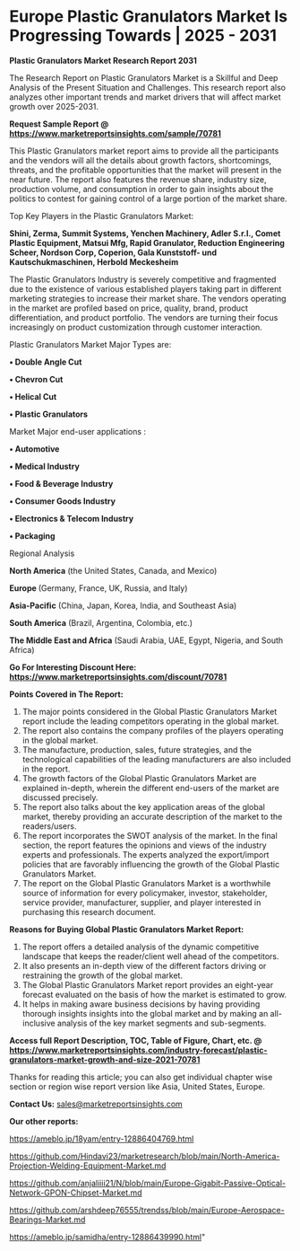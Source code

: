 # Europe Plastic Granulators Market Is Progressing Towards | 2025 - 2031

<strong>Plastic Granulators Market Research Report 2031</strong>

The Research Report on Plastic Granulators Market is a Skillful and Deep Analysis of the Present Situation and Challenges. This research report also analyzes other important trends and market drivers that will affect market growth over 2025-2031.

<strong>Request Sample Report @ <a href=https://www.marketreportsinsights.com/sample/70781>https://www.marketreportsinsights.com/sample/70781</a></strong>

This Plastic Granulators market report aims to provide all the participants and the vendors will all the details about growth factors, shortcomings, threats, and the profitable opportunities that the market will present in the near future. The report also features the revenue share, industry size, production volume, and consumption in order to gain insights about the politics to contest for gaining control of a large portion of the market share.

Top Key Players in the Plastic Granulators Market:

<strong>Shini, Zerma, Summit Systems, Yenchen Machinery, Adler S.r.l., Comet Plastic Equipment, Matsui Mfg, Rapid Granulator, Reduction Engineering Scheer, Nordson Corp, Coperion, Gala Kunststoff- und Kautschukmaschinen, Herbold Meckesheim</strong>

The Plastic Granulators Industry is severely competitive and fragmented due to the existence of various established players taking part in different marketing strategies to increase their market share. The vendors operating in the market are profiled based on price, quality, brand, product differentiation, and product portfolio. The vendors are turning their focus increasingly on product customization through customer interaction.

Plastic Granulators Market Major Types are:

<strong>• Double Angle Cut

• Chevron Cut

• Helical Cut

• Plastic Granulators</strong>

Market Major end-user applications :

<strong>• Automotive

• Medical Industry

• Food & Beverage Industry

• Consumer Goods Industry

• Electronics & Telecom Industry

• Packaging</strong>

Regional Analysis

</u><strong><b>North America</b></strong> (the United States, Canada, and Mexico)

<strong><b>Europe </b></strong>(Germany, France, UK, Russia, and Italy)

<strong><b>Asia-Pacific</b></strong> (China, Japan, Korea, India, and Southeast Asia)

<strong><b>South America</b></strong> (Brazil, Argentina, Colombia, etc.)

<strong><b>The Middle East and Africa</b></strong> (Saudi Arabia, UAE, Egypt, Nigeria, and South Africa)

<strong>Go For Interesting Discount Here: <a href=https://www.marketreportsinsights.com/discount/70781>https://www.marketreportsinsights.com/discount/70781</a></strong>

<strong>Points Covered in The Report:</strong>
<ol>
  <li>The major points considered in the Global Plastic Granulators Market report include the leading competitors operating in the global market.</li>
  <li>The report also contains the company profiles of the players operating in the global market.</li>
  <li>The manufacture, production, sales, future strategies, and the technological capabilities of the leading manufacturers are also included in the report.</li>
  <li>The growth factors of the Global Plastic Granulators Market are explained in-depth, wherein the different end-users of the market are discussed precisely.</li>
  <li>The report also talks about the key application areas of the global market, thereby providing an accurate description of the market to the readers/users.</li>
  <li>The report incorporates the SWOT analysis of the market. In the final section, the report features the opinions and views of the industry experts and professionals. The experts analyzed the export/import policies that are favorably influencing the growth of the Global Plastic Granulators Market.</li>
  <li>The report on the Global Plastic Granulators Market is a worthwhile source of information for every policymaker, investor, stakeholder, service provider, manufacturer, supplier, and player interested in purchasing this research document.</li>
</ol>
<strong>Reasons for Buying Global Plastic Granulators Market Report:</strong>

<ol>
  <li>The report offers a detailed analysis of the dynamic competitive landscape that keeps the reader/client well ahead of the competitors.</li>
  <li>It also presents an in-depth view of the different factors driving or restraining the growth of the global market.</li>
  <li>The Global Plastic Granulators Market report provides an eight-year forecast evaluated on the basis of how the market is estimated to grow.</li>
  <li>It helps in making aware business decisions by having providing thorough insights insights into the global market and by making an all-inclusive analysis of the key market segments and sub-segments.</li>
</ol>
<strong>Access full Report Description, TOC, Table of Figure, Chart, etc. @ <a href=https://www.marketreportsinsights.com/industry-forecast/plastic-granulators-market-growth-and-size-2021-70781>https://www.marketreportsinsights.com/industry-forecast/plastic-granulators-market-growth-and-size-2021-70781</a></strong>


Thanks for reading this article; you can also get individual chapter wise section or region wise report version like Asia, United States, Europe.

<strong>Contact Us:</strong>
sales@marketreportsinsights.com

<strong>Our other reports:</strong>

<a href=https://ameblo.jp/18yam/entry-12886404769.html>https://ameblo.jp/18yam/entry-12886404769.html</a>

<a href=https://github.com/Hindavi23/marketresearch/blob/main/North-America-Projection-Welding-Equipment-Market.md>https://github.com/Hindavi23/marketresearch/blob/main/North-America-Projection-Welding-Equipment-Market.md</a>

<a href=https://github.com/anjaliiii21/N/blob/main/Europe-Gigabit-Passive-Optical-Network-GPON-Chipset-Market.md>https://github.com/anjaliiii21/N/blob/main/Europe-Gigabit-Passive-Optical-Network-GPON-Chipset-Market.md</a>

<a href=https://github.com/arshdeep76555/trendss/blob/main/Europe-Aerospace-Bearings-Market.md>https://github.com/arshdeep76555/trendss/blob/main/Europe-Aerospace-Bearings-Market.md</a>

<a href=https://ameblo.jp/samidha/entry-12886439990.html>https://ameblo.jp/samidha/entry-12886439990.html</a>"

